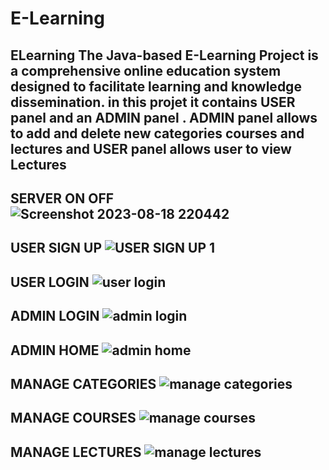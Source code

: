 # E-Learning
## ELearning The Java-based E-Learning Project is a comprehensive online education system designed to facilitate learning and knowledge dissemination. in this projet it contains USER panel and an ADMIN panel . ADMIN panel allows to add and delete new categories courses and lectures and USER panel allows user to view Lectures

## SERVER ON OFF  ![Screenshot 2023-08-18 220442](https://github.com/madhvik12/E-Learning/assets/108217082/6f093f60-8df2-416d-9ef8-894680b5c8e3)

## USER SIGN UP   ![USER SIGN UP 1](https://github.com/madhvik12/E-Learning/assets/108217082/bb8d5353-52a7-4e5e-ada5-00478eebf1fe)

## USER LOGIN   ![user login](https://github.com/madhvik12/E-Learning/assets/108217082/a18f476b-d7ed-4e95-bb39-a71d91fa8b0e)

## ADMIN LOGIN   ![admin login](https://github.com/madhvik12/E-Learning/assets/108217082/7f7049ae-a5f9-47e8-8121-8be1bb525cbc)

## ADMIN HOME   ![admin home](https://github.com/madhvik12/E-Learning/assets/108217082/2299e237-79ea-42f5-91a0-226e45c312d0)

## MANAGE CATEGORIES   ![manage categories](https://github.com/madhvik12/E-Learning/assets/108217082/e01adad4-fc67-420c-9347-adf6058dcd49)

## MANAGE COURSES   ![manage courses](https://github.com/madhvik12/E-Learning/assets/108217082/211bcf16-74fe-4506-bcc2-07a3d41d17a3)

## MANAGE LECTURES   ![manage lectures](https://github.com/madhvik12/E-Learning/assets/108217082/0279189d-69bc-4e8a-8781-28689c640ef6)
